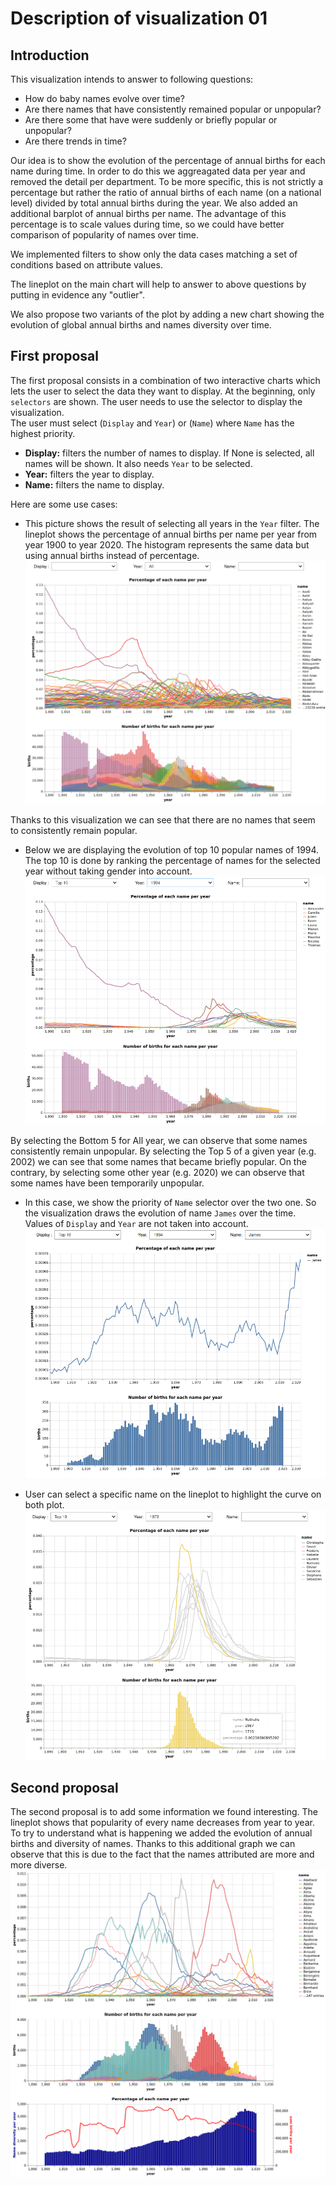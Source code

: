 # Description of visualization 01
## Introduction
This visualization intends to answer to following questions:
* How do baby names evolve over time? 
* Are there names that have consistently remained popular or unpopular? 
* Are there some that have were suddenly or briefly popular or unpopular? 
* Are there trends in time?

Our idea is to show the evolution of the percentage of annual births for each name during time. In order to do this we aggreagated data per year and removed the detail per department. To be more specific, this is not strictly a percentage but rather the ratio of annual births of each name (on a national level) divided by total annual births during the year. We also added an additional barplot of annual births per name. The advantage of this percentage is to scale values during time, so we could have better comparison of popularity of names over time.

We implemented filters to show only the data cases matching a set of conditions based on attribute values.

The lineplot on the main chart will help to answer to above questions by putting in evidence any "outlier".

We also propose two variants of the plot by adding a new chart showing the evolution of global annual births and names diversity over time.

## First proposal
The first proposal consists in a combination of two interactive charts which lets the user to select the data they want to display. At the beginning, only `selectors` are shown. The user needs to use the selector to display the visualization. \
The user must select (`Display` and `Year`) or (`Name`) where `Name` has the highest priority.
* **Display:** filters the number of names to display. If None is selected, all names will be shown. It also needs `Year` to be selected.
* **Year:** filters the year to display.
* **Name:** filters the name to display. 

Here are some use cases:
* This picture shows the result of selecting all years in the `Year` filter.
The lineplot shows the percentage of annual births per name per year from year 1900 to year 2020. The histogram represents the same data but using annual births instead of percentage. \
![alt-text-1](images/All_year.png "Year")

Thanks to this visualization we can see that there are no names that seem to consistently remain popular.

* Below we are displaying the evolution of top 10 popular names of 1994. The top 10 is done by ranking the percentage of names for the selected year without taking gender into account. \
![alt-text](images/top10_1994.png "1994_top10")

By selecting the Bottom 5 for All year, we can observe that some names consistently remain unpopular. By selecting the Top 5 of a given year (e.g. 2002) we can see that some names that became briefly popular. On the contrary, by selecting some other year (e.g. 2020) we can observe that some names have been temporarily unpopular.

* In this case, we show the priority of `Name` selector over the two one. So the visualization draws the evolution of name `James` over the time. Values of `Display` and `Year` are not taken into account. \
![alt-text-2](images/Name_prior_others.png "Name")


* User can select a specific name on the lineplot to highlight the curve on both plot. \
![alt-text-2](images/selection_filter.png "filter")

## Second proposal
The second proposal is to add some information we found interesting. The lineplot shows that popularity of every name decreases from year to year. To try to understand what is happening we added the evolution of annual births and diversity of names. Thanks to this additional graph we can observe that this is due to the fact that the names attributed are more and more diverse. \
![alt-text-2](images/2nd_option_bottom5_1901.png "2nd_option")
